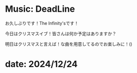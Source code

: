 # Music: DeadLine

お久しぶりです！The Infinity'sです！

今日はクリスマスイブ！皆さんは何か予定はありますか？

明日はクリスマスと言えば！な曲を用意してるのでお楽しみに！()

<inf-audio
  data-audio="/article-2024/12/deadline/deadline.m4a"
  data-img="/article-2024/12/deadline/thumbnail.jpeg"
  data-title="DeadLine (The Infinity's)">
</inf-audio>


# date: 2024/12/24